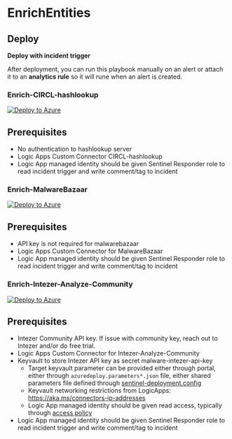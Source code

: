 # EnrichEntities

## Deploy

**Deploy with incident trigger**

After deployment, you can run this playbook manually on an alert or attach it to an **analytics rule** so it will rune when an alert is created.

### Enrich-CIRCL-hashlookup

[![Deploy to Azure](https://aka.ms/deploytoazurebutton)](https://portal.azure.com/#create/Microsoft.Template/uri/https%3A%2F%2Fraw.githubusercontent.com%2FAzure%2FAzure-Sentinel%2Fmaster%2FPlaybooks%2FEnrich-CIRCL-hashlookup%2FPlaybook%2Fazuredeploy.json)

## Prerequisites

* No authentication to hashlookup server
* Logic Apps Custom Connector CIRCL-hashlookup
* Logic App managed identity should be given Sentinel Responder role to read incident trigger and write comment/tag to incident

### Enrich-MalwareBazaar

[![Deploy to Azure](https://aka.ms/deploytoazurebutton)](https://portal.azure.com/#create/Microsoft.Template/uri/https%3A%2F%2Fraw.githubusercontent.com%2FAzure%2FAzure-Sentinel%2Fmaster%2FPlaybooks%2FEnrich-MalwareBazaar%2FPlaybook%2Fazuredeploy.json)

## Prerequisites

* API key is not required for malwarebazaar
* Logic Apps Custom Connector for MalwareBazaar
* Logic App managed identity should be given Sentinel Responder role to read incident trigger and write comment/tag to incident


### Enrich-Intezer-Analyze-Community

[![Deploy to Azure](https://aka.ms/deploytoazurebutton)](https://portal.azure.com/#create/Microsoft.Template/uri/https%3A%2F%2Fraw.githubusercontent.com%2FAzure%2FAzure-Sentinel%2Fmaster%2FPlaybooks%2FEnrich-Intezer-Analyze%2FPlaybook%2Fazuredeploy.json)

## Prerequisites

* Intezer Community API key. If issue with community key, reach out to Intezer and/or do free trial.
* Logic Apps Custom Connector for Intezer-Analyze-Community
* Keyvault to store Intezer API key as secret malware-intezer-api-key
  * Target keyvault parameter can be provided either through portal, either through `azuredeploy.parameters*.json` file, either shared parameters file defined through [sentinel-deployment.config](https://learn.microsoft.com/en-us/azure/sentinel/ci-cd-custom-deploy?tabs=github#scale-your-deployments-with-parameter-files)
  * Keyvault networking restrictions from LogicApps: https://aka.ms/connectors-ip-addresses
  * Logic App managed identity should be given read access, typically through [access policy](https://learn.microsoft.com/en-us/azure/key-vault/general/assign-access-policy?tabs=azure-portal)
* Logic App managed identity should be given Sentinel Responder role to read incident trigger and write comment/tag to incident

